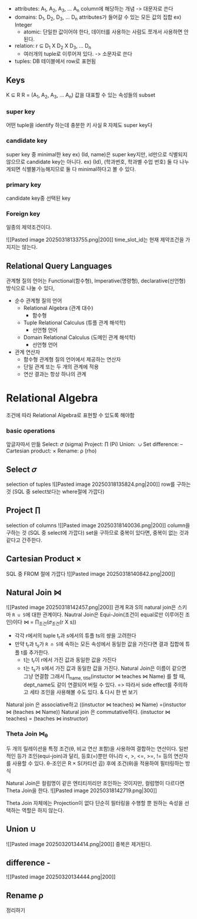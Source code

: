 - attributes: A<sub>1</sub>, A<sub>2</sub>, A<sub>3</sub>, ... A<sub>n</sub> column에 해당하는 개념 -> 대문자로 쓴다
- domains: D<sub>1</sub>, D<sub>2</sub>, D<sub>3</sub>, ... D<sub>n</sub> attributes가 들어갈 수 있는 모든 값의 집합 ex) Integer
	- atomic: 단일한 값이어야 한다, 데이터를 사용하는 사람도 쪼개서 사용하면 안된다.
- relation: r ⊆ D<sub>1</sub> X D<sub>2</sub> X D<sub>3</sub>, ... D<sub>n</sub> 
	- 여러개의 tuple로 이루어져 있다. ->  소문자로 쓴다
- tuples: DB 테이블에서 row로 표현됨
## Keys
K ⊆ R
R = (A<sub>1</sub>, A<sub>2</sub>, A<sub>3</sub>, ... A<sub>n</sub>)
값을 대표할 수 있는 속성들의 subset
### super key
어떤 tuple을 identify 하는데 충분한 키
사실 R 자체도 super key다
### candidate key
super key 중 minimal한 key
ex) (Id, name)은 super key지만, id만으로 식별되지 않으므로 candidate key는 아니다.
ex) (Id), (학과번호, 학과별 수업 번호) 둘 다 나누게되면 식별불가능해지므로 둘 다 minimal하다고 볼 수 있다.
### primary key
candidate key중 선택된 key
### Foreign key
일종의 제약조건이다.

![[Pasted image 20250318133755.png|200]]
time_slot_id는 현재 제약조건을 가지지는 않는다.
## Relational Query Languages
관계형 질의 언어는 Functional(함수형), Imperative(명령형), declarative(선언형) 방식으로 나눌 수 있다,
- 순수 관계형 질의 언어
	- Relational Algebra (관계 대수)
		- 함수형
	- Tuple Relational Calculus (튜플 관계 해석학)
		- 선언형 언어
	- Domain Relational Calculus (도메인 관계 해석학)
		- 선언형 언어
- 관계 연산자
	- 함수형 관계형 질의 언어에서 제공하는 연산자
	- 단일 관계 또는 두 개의 관계에 적용
	- 연산 결과는 항상 하나의 관계
# Relational Algebra
조건에 따라 Relational Algebra로 표현할 수 있도록 해야함
### basic operations
앞글자따서 만듦
Select: 𝜎 (sigma)
Project: ∏ (Pi)
Union:  ∪
Set difference: –
Cartesian product: ×
Rename: ρ (rho)
## Select 𝜎
selection of tuples
![[Pasted image 20250318135824.png|200]]
row를 구하는 것 (SQL 중 select보다는 where절에 가깝다)
## Project ∏
selection of columns
![[Pasted image 20250318140036.png|200]]
column을 구하는 것 (SQL 중 select에 가깝다)
set을 구하므로 중복이 있다면, 중복이 없는 것과 같다고 간주한다.
## Cartesian Product ×
SQL 중 FROM 절에 가깝다
![[Pasted image 20250318140842.png|200]]
## Natural Join ⋈
![[Pasted image 20250318142457.png|200]]
관계 R과 S의 natural join은 스키마 `R ∪ S`에 대한 관계이다.
Nautral Join은 Equi-Join(조건이 equal로만 이루어진 조인)이다
⋈ = ∏<sub>조건</sub>(𝜎<sub>조건</sub>(r X s))
- 각각 r에서의 tuple t<sub>r</sub>과 s에서의 튜플 ts의 쌍을 고려한다
- 만약 t<sub>r</sub>과 t<sub>s</sub>가 `R ∩ S`에 속하는 모든 속성에서 동일한 값을 가진다면 결과 집합에 튜플 t를 추가한다.
	- t는 t<sub>r</sub>이 r에서 가진 값과 동일한 값을 가진다
	- t는 t<sub>s</sub>가 s에서 가진 값과 동일한 값을 가진다.
Natural Join은 이름이 같으면 그냥 연결함
그래서 ∏<sub>name, title</sub>(instuctor ⋈ teaches ⋈ Name)
를 할 때, dept_name도 같이 연결되어 버릴 수 있다.
=> 따라서 side effect를 주의하고 세타 조인을 사용해볼 수도 있다.
& 다시 한 번 보기

Natural join 은 associative하고
((instuctor ⋈ teaches) ⋈ Name) =(instuctor ⋈ (teaches ⋈ Name))
Natural join 은 commutative하다.
(instuctor ⋈ teaches) = (teaches ⋈ instructor)
### Theta Join ⋈<sub>θ</sub>
두 개의 릴레이션을 특정 조건(θ, 비교 연산 포함)을 사용하여 결합하는 연산이다. 
일반적인 등가 조인(equi-join)과 달리, 등호(=)뿐만 아니라 <, >, <=, >=, != 등의 연산자를 사용할 수 있다.
θ-조인은 R × S(카티션 곱) 후에 조건(θ)을 적용하여 필터링하는 방식

Natural Join은 컬럼명이 같은 엔티티끼리만 조인하는 것이지만, 컬럼명이 다르다면 Theta Join을 한다.
![[Pasted image 20250318142719.png|300]]

Theta Join 자체에는 Projection이 없다
단순히 필터링을 수행할 뿐 원하는 속성을 선택하는 역할은 하지 않는다.
## Union ∪
![[Pasted image 20250320134414.png|200]]
중복은 제거된다.
## difference -
![[Pasted image 20250320134444.png|200]]
## Rename ρ


정리하기
